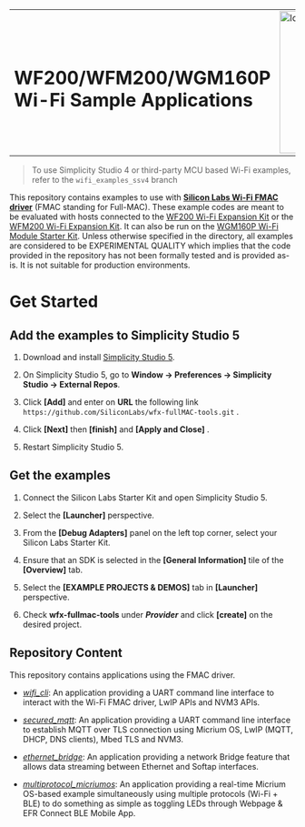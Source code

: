 <table border="0">
  <tr>
    <td align="left" valign="middle">
	  <h1>WF200/WFM200/WGM160P<br/>Wi-Fi Sample Applications</h1>
	</td>
	<td align="left" valign="middle">
	  <a href="https://www.silabs.com/wireless/wi-fi">
	    <img src="http://pages.silabs.com/rs/634-SLU-379/images/WGX-transparent.png"  title="Wi-Fi Sample Applications" alt="logo" width="250"/>
	  </a>
	</td>
  </tr>
</table>

> To use Simplicity Studio 4 or third-party MCU based Wi-Fi examples, refer to the `wifi_examples_ssv4` branch

This repository contains examples to use with [**Silicon Labs Wi-Fi FMAC driver**](https://github.com/SiliconLabs/wfx-fullMAC-driver) (FMAC standing for Full-MAC).
These example codes are meant to be evaluated with hosts connected to the [WF200 Wi-Fi Expansion Kit](https://www.silabs.com/products/development-tools/wireless/wi-fi/wf200-expansion-kit) or
the [WFM200 Wi-Fi Expansion Kit](https://www.silabs.com/products/development-tools/wireless/wi-fi/wfm200-expansion-kit).
It can also be run on the [WGM160P Wi-Fi Module Starter Kit](https://www.silabs.com/products/development-tools/wireless/wi-fi/wgm160p-wifi-module-starter-kit).
Unless otherwise specified in the directory, all examples are considered to be EXPERIMENTAL QUALITY which implies that the code provided in the repository has not been formally tested and is provided as-is. It is not suitable for production environments.

# Get Started
## Add the examples to Simplicity Studio 5
1. Download and install [Simplicity Studio 5](https://www.silabs.com/developers/simplicity-studio).

2. On Simplicity Studio 5, go to **Window -> Preferences -> Simplicity Studio -> External Repos**.

3. Click **[Add]** and enter on **URL** the following link `https://github.com/SiliconLabs/wfx-fullMAC-tools.git` .

4. Click **[Next]** then **[finish]** and **[Apply and Close]** .

5. Restart Simplicity Studio 5.

## Get the examples

1. Connect the Silicon Labs Starter Kit and open Simplicity Studio 5.

2. Select the **[Launcher]** perspective.

3. From the **[Debug Adapters]** panel on the left top corner, select your Silicon Labs Starter Kit.

4. Ensure that an SDK is selected in the **[General Information]** tile of the **[Overview]** tab.

5. Select the **[EXAMPLE PROJECTS & DEMOS]** tab in **[Launcher]** perspective.

6. Check **wfx-fullmac-tools** under _**Provider**_ and click **[create]** on the desired project.

## Repository Content

This repository contains applications using the FMAC driver.

  * [*wifi_cli*](./wifi_cli_micriumos/README.md): An application providing a UART command line interface to interact with the Wi-Fi FMAC driver, LwIP APIs and NVM3 APIs.

  * [*secured_mqtt*](./secured_mqtt/README.md): An application providing a UART command line interface to establish MQTT over TLS connection using Micrium OS, LwIP (MQTT, DHCP, DNS clients), Mbed TLS and NVM3.

  * [*ethernet_bridge*](./ethernet_bridge/README.md): An application providing a network Bridge feature that allows data streaming between Ethernet and Softap interfaces.

  * [*multiprotocol_micriumos*](./multiprotocol_micriumos/README.md): An application providing a real-time Micrium OS-based example simultaneously using multiple protocols (Wi-Fi + BLE) to do something as simple as toggling LEDs through Webpage & EFR Connect BLE Mobile App.
    